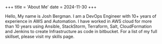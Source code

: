 
+++
title = 'About Me'
date = 2024-11-30
+++

Hello, My name is Josh Bergman. I am a DevOps Engineer with 10+ years of experience in AWS and Automation. I have worked in AWS cloud for more than 10 years using Ansible, StackStorm, Terraform, Salt, CloudFormation and Jenkins to create Infrastructure as code in bitbucket. For a list of my full skillset, please visit my skills page.
